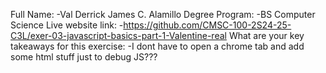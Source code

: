 Full Name:
-Val Derrick James C. Alamillo
Degree Program:
-BS Computer Science
Live website link:
-https://github.com/CMSC-100-2S24-25-C3L/exer-03-javascript-basics-part-1-Valentine-real
What are your key takeaways for this exercise:
-I dont have to open a chrome tab and add some html stuff just to debug JS???